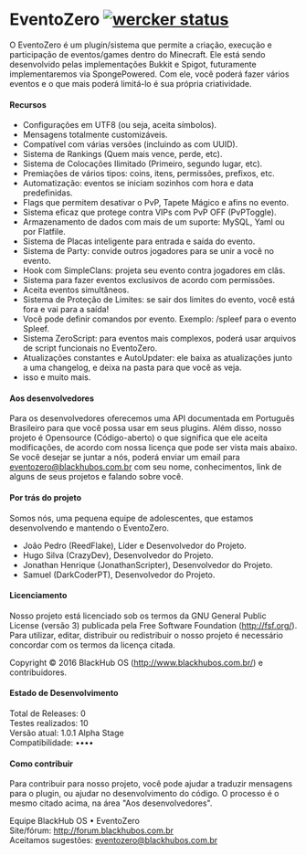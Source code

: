 # EventoZero [![wercker status](https://app.wercker.com/status/784a7a95687e37d44267da91f89927f5/s/master)](https://app.wercker.com/project/bykey/784a7a95687e37d44267da91f89927f5)
O EventoZero é um plugin/sistema que permite a criação, execução e participação de eventos/games dentro do Minecraft. Ele está sendo desenvolvido pelas implementações Bukkit e Spigot, futuramente implementaremos via SpongePowered. Com ele, você poderá fazer vários eventos e o que mais poderá limitá-lo é sua própria criatividade.

#### Recursos
- Configurações em UTF8 (ou seja, aceita símbolos).
- Mensagens totalmente customizáveis.
- Compatível com várias versões (incluindo as com UUID).
- Sistema de Rankings (Quem mais vence, perde, etc).
- Sistema de Colocações Ilimitado (Primeiro, segundo lugar, etc).
- Premiações de vários tipos: coins, itens, permissões, prefixos, etc.
- Automatização: eventos se iniciam sozinhos com hora e data predefinidas.
- Flags que permitem desativar o PvP, Tapete Mágico e afins no evento.
- Sistema eficaz que protege contra VIPs com PvP OFF (PvPToggle).
- Armazenamento de dados com mais de um suporte: MySQL, Yaml ou por Flatfile.
- Sistema de Placas inteligente para entrada e saída do evento.
- Sistema de Party: convide outros jogadores para se unir a você no evento.
- Hook com SimpleClans: projeta seu evento contra jogadores em clãs.
- Sistema para fazer eventos exclusivos de acordo com permissões.
- Aceita eventos simultâneos.
- Sistema de Proteção de Limites: se sair dos limites do evento, você está fora e vai para a saída!
- Você pode definir comandos por evento. Exemplo: /spleef para o evento Spleef.
- Sistema ZeroScript: para eventos mais complexos, poderá usar arquivos de script funcionais no EventoZero.
- Atualizações constantes e AutoUpdater: ele baixa as atualizações junto a uma changelog, e deixa na pasta para que você as veja.
- isso e muito mais.

#### Aos desenvolvedores
Para os desenvolvedores oferecemos uma API documentada em Português Brasileiro para que você possa usar em seus plugins. Além disso, nosso projeto é Opensource (Código-aberto) o que significa que ele aceita modificações, de acordo com nossa licença que pode ser vista mais abaixo. Se você desejar se juntar a nós, poderá enviar um email para eventozero@blackhubos.com.br com seu nome, conhecimentos, link de alguns de seus projetos e falando sobre você.

#### Por trás do projeto
Somos nós, uma pequena equipe de adolescentes, que estamos desenvolvendo e mantendo o EventoZero.
- João Pedro (ReedFlake), Líder e Desenvolvedor do Projeto.
- Hugo Silva (CrazyDev), Desenvolvedor do Projeto.
- Jonathan Henrique (JonathanScripter), Desenvolvedor do Projeto.
- Samuel (DarkCoderPT), Desenvolvedor do Projeto.

#### Licenciamento
Nosso projeto está licenciado sob os termos da GNU General Public License (versão 3) publicada pela Free Software Foundation (http://fsf.org/). Para utilizar, editar, distribuir ou redistribuir o nosso projeto é necessário concordar com os termos da licença citada.  
  
Copyright © 2016 BlackHub OS (http://www.blackhubos.com.br/) e contribuidores.

#### Estado de Desenvolvimento
Total de Releases: 0   
Testes realizados: 10   
Versão atual: 1.0.1 Alpha Stage  
Compatibilidade: ••••  

#### Como contribuir
Para contribuir para nosso projeto, você pode ajudar a traduzir mensagens para o plugin, ou ajudar no desenvolvimento do código. O processo é o mesmo citado acima, na área "Aos desenvolvedores".
  
Equipe BlackHub OS • EventoZero  
Site/fórum: http://forum.blackhubos.com.br  
Aceitamos sugestões: eventozero@blackhubos.com.br  
